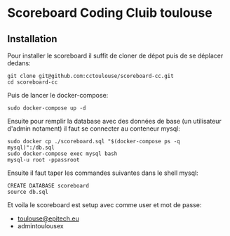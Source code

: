 # Scoreboard Coding Cluib toulouse

## Installation

Pour installer le scoreboard il suffit de cloner de dépot puis de se déplacer dedans:

```
git clone git@github.com:cctoulouse/scoreboard-cc.git
cd scoreboard-cc
```

Puis de lancer le docker-compose:

```
sudo docker-compose up -d
```

Ensuite pour remplir la database avec des données de base (un utilisateur d'admin notament) il faut se connecter au conteneur mysql:

```
sudo docker cp ./scoreboard.sql "$(docker-compose ps -q mysql)":/db.sql
sudo docker-compose exec mysql bash
mysql-u root -ppassroot
```

Ensuite il faut taper les commandes suivantes dans le shell mysql:

```
CREATE DATABASE scoreboard
source db.sql
```

Et voila le scoreboard est setup avec comme user et mot de passe:
   - toulouse@epitech.eu
   - admintoulousex